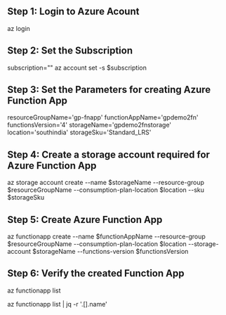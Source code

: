 ## Step 1: Login to Azure Acount
az login

## Step 2: Set the Subscription
subscription="<subscription id>" 
az account set -s $subscription

## Step 3: Set the Parameters for creating Azure Function App
resourceGroupName='gp-fnapp'
functionAppName='gpdemo2fn'
functionsVersion='4'
storageName='gpdemo2fnstorage'
location='southindia'
storageSku='Standard_LRS'

<!-- To list down all the azure location we can use  -->
<!-- az account list-locations -->

<!-- We can use jq library to query json in terminal -->
<!-- brew install jq  -->
<!-- To list only names of azure locations -->
<!-- az account list-locations | jq -r '.[].name' -->

## Step 4: Create a storage account required for Azure Function App
az storage account create --name $storageName --resource-group $resourceGroupName --consumption-plan-location $location --sku $storageSku

## Step 5: Create Azure Function App
az functionapp create --name $functionAppName --resource-group $resourceGroupName --consumption-plan-location $location --storage-account $storageName --functions-version $functionsVersion

## Step 6: Verify the created Function App
az functionapp list

<!-- To get only the function app names -->
az functionapp list | jq -r '.[].name'


